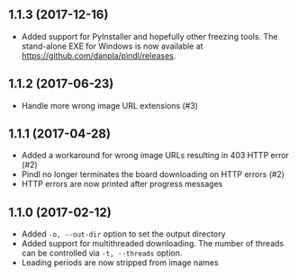
## 1.1.3 (2017-12-16)

* Added support for PyInstaller and hopefully other freezing tools.
  The stand-alone EXE for Windows is now available at
  https://github.com/danpla/pindl/releases.


## 1.1.2 (2017-06-23)

* Handle more wrong image URL extensions (#3)


## 1.1.1 (2017-04-28)

* Added a workaround for wrong image URLs resulting in 403 HTTP
  error (#2)
* Pindl no longer terminates the board downloading on HTTP errors (#2)
* HTTP errors are now printed after progress messages


## 1.1.0 (2017-02-12)

* Added `-o, --out-dir` option to set the output directory
* Added support for multithreaded downloading. The number of threads
  can be controlled via `-t, --threads` option.
* Leading periods are now stripped from image names
